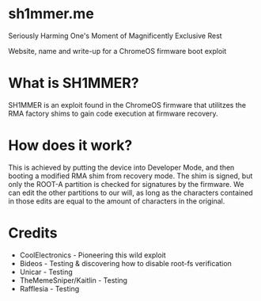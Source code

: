 # sh1mmer.me
Seriously Harming One's Moment of Magnificently Exclusive Rest

Website, name and write-up for a ChromeOS firmware boot exploit
# What is SH1MMER?
SH1MMER is an exploit found in the ChromeOS firmware that utilitzes the RMA factory shims to gain code execution at firmware recovery.
# How does it work?
This is achieved by putting the device into Developer Mode, and then booting a modified RMA shim from recovery mode. The shim is signed, but only 
the ROOT-A partition is checked for signatures by the firmware. We can edit the other partitions to our will, as long as the characters contained
in those edits are equal to the amount of characters in the original.
# Credits
* CoolElectronics - Pioneering this wild exploit
* Bideos - Testing & discovering how to disable root-fs verification
* Unicar - Testing
* TheMemeSniper/Kaitlin - Testing
* Rafflesia - Testing
